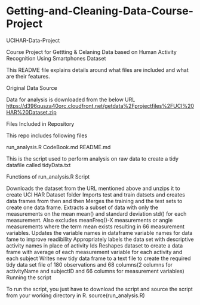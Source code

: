# Getting-and-Cleaning-Data-Course-Project
UCIHAR-Data-Project

Course Project for Gettting & Celaning Data based on Human Activity Recognition Using Smartphones Dataset

This README file explains details around what files are included and what are their features.

Original Data Source

Data for analysis is downloaded from the below URL
https://d396qusza40orc.cloudfront.net/getdata%2Fprojectfiles%2FUCI%20HAR%20Dataset.zip

Files Included in Repository

This repo includes following files

run_analysis.R
CodeBook.md
README.md

This is the script used to perform analysis on raw data to create a tidy datafile called tidyData.txt

Functions of run_analysis.R Script

Downloads the dataset from the URL mentioned above and unzips it to create UCI HAR Dataset folder
Imports test and train datsets and creates data frames from then and then Merges the training and the test sets to create one data frame.
Extracts a subset of data with only the measurements on the mean mean() and standard deviation std() for each measurement. Also excludes meanFreq()-X measurements or angle measurements where the term mean exists resulting in 66 measurement variables.
Updates the variable names in dataframe variable names for data fame to improve readibility
Appropriately labels the data set with descriptive activity names in place of activity Ids
Reshapes dataset to create a data frame with average of each measurement variable for each activity and each subject
Writes new tidy data frame to a text file to create the required tidy data set file of 180 observations and 68 columns(2 columns for activityName and subjectID and 66 columns for measurement variables)
Running the script

To run the script, you just have to download the script and source the script from your working directory in R. source(run_analysis.R)

